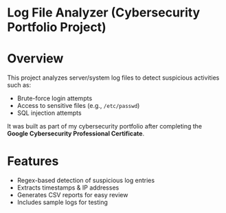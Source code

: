 # Log File Analyzer (Cybersecurity Portfolio Project)

# Overview
This project analyzes server/system log files to detect suspicious activities such as:
- Brute-force login attempts
- Access to sensitive files (e.g., `/etc/passwd`)
- SQL injection attempts

It was built as part of my cybersecurity portfolio after completing the **Google Cybersecurity Professional Certificate**.

# Features
- Regex-based detection of suspicious log entries
- Extracts timestamps & IP addresses
- Generates CSV reports for easy review
- Includes sample logs for testing
